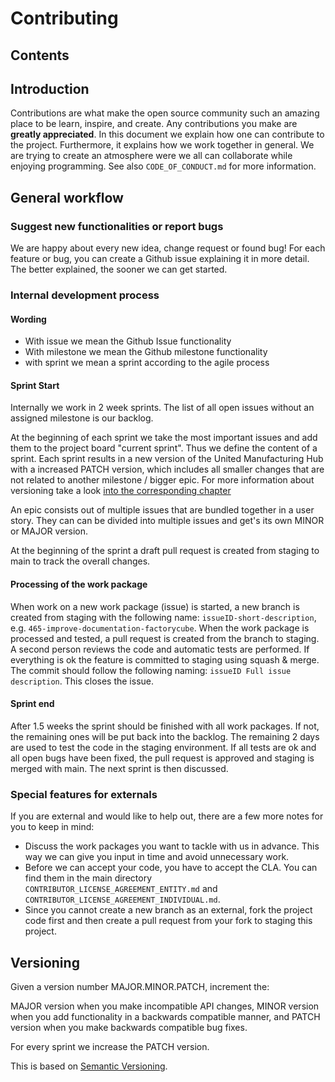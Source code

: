# Contributing

## Contents

## Introduction

Contributions are what make the open source community such an amazing place to be learn, inspire, and create. Any contributions you make are **greatly appreciated**. In this document we explain how one can contribute to the project. Furthermore, it explains how we work together in general. We are trying to create an atmosphere were we all can collaborate while enjoying programming. See also `CODE_OF_CONDUCT.md` for more information.

## General workflow

### Suggest new functionalities or report bugs

We are happy about every new idea, change request or found bug! For each feature or bug, you can create a Github issue explaining it in more detail. The better explained, the sooner we can get started.

### Internal development process

#### Wording

- With issue we mean the Github Issue functionality
- With milestone we mean the Github milestone functionality
- with sprint we mean a sprint according to the agile process

#### Sprint Start

Internally we work in 2 week sprints. The list of all open issues without an assigned milestone is our backlog.

At the beginning of each sprint we take the most important issues and add them to the project board "current sprint". Thus we define the content of a sprint. Each sprint results in a new version of the United Manufacturing Hub with a increased PATCH version, which includes all smaller changes that are not related to another milestone / bigger epic. For more information about versioning take a look [into the corresponding chapter](#versioning)

An epic consists out of multiple issues that are bundled together in a user story. They can can be divided into multiple issues and get's its own MINOR or MAJOR version.

At the beginning of the sprint a draft pull request is created from staging to main to track the overall changes.

#### Processing of the work package

When work on a new work package (issue) is started, a new branch is created from staging with the following name: `issueID-short-description`, e.g. `465-improve-documentation-factorycube`. When the work package is processed and tested, a pull request is created from the branch to staging. A second person reviews the code and automatic tests are performed. If everything is ok the feature is committed to staging using squash & merge. The commit should follow the following naming: `issueID Full issue description`. This closes the issue.

#### Sprint end

After 1.5 weeks the sprint should be finished with all work packages. If not, the remaining ones will be put back into the backlog. The remaining 2 days are used to test the code in the staging environment. If all tests are ok and all open bugs have been fixed, the pull request is approved and staging is merged with main. The next sprint is then discussed.

### Special features for externals

If you are external and would like to help out, there are a few more notes for you to keep in mind:

- Discuss the work packages you want to tackle with us in advance. This way we can give you input in time and avoid unnecessary work.
- Before we can accept your code, you have to accept the CLA. You can find them in the main directory `CONTRIBUTOR_LICENSE_AGREEMENT_ENTITY.md` and `CONTRIBUTOR_LICENSE_AGREEMENT_INDIVIDUAL.md`.
- Since you cannot create a new branch as an external, fork the project code first and then create a pull request from your fork to staging this project.

## Versioning

Given a version number MAJOR.MINOR.PATCH, increment the:

MAJOR version when you make incompatible API changes,
MINOR version when you add functionality in a backwards compatible manner, and
PATCH version when you make backwards compatible bug fixes.

For every sprint we increase the PATCH version.

This is based on [Semantic Versioning](https://semver.org/).
